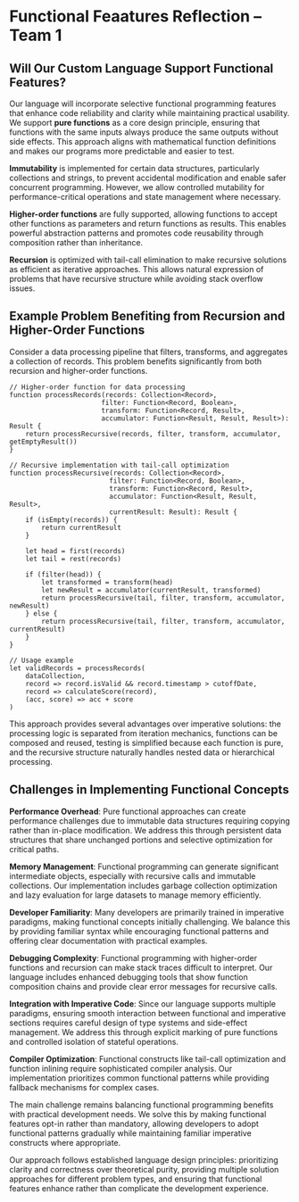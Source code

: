 # Functional Feaatures Reflection – Team 1

## Will Our Custom Language Support Functional Features?

Our language will incorporate selective functional programming features that enhance code reliability and clarity while maintaining practical usability. We support **pure functions** as a core design principle, ensuring that functions with the same inputs always produce the same outputs without side effects. This approach aligns with mathematical function definitions and makes our programs more predictable and easier to test.

**Immutability** is implemented for certain data structures, particularly collections and strings, to prevent accidental modification and enable safer concurrent programming. However, we allow controlled mutability for performance-critical operations and state management where necessary.

**Higher-order functions** are fully supported, allowing functions to accept other functions as parameters and return functions as results. This enables powerful abstraction patterns and promotes code reusability through composition rather than inheritance.

**Recursion** is optimized with tail-call elimination to make recursive solutions as efficient as iterative approaches. This allows natural expression of problems that have recursive structure while avoiding stack overflow issues.

## Example Problem Benefiting from Recursion and Higher-Order Functions

Consider a data processing pipeline that filters, transforms, and aggregates a collection of records. This problem benefits significantly from both recursion and higher-order functions.

```
// Higher-order function for data processing
function processRecords(records: Collection<Record>, 
                       filter: Function<Record, Boolean>,
                       transform: Function<Record, Result>,
                       accumulator: Function<Result, Result, Result>): Result {
    return processRecursive(records, filter, transform, accumulator, getEmptyResult())
}

// Recursive implementation with tail-call optimization
function processRecursive(records: Collection<Record>,
                         filter: Function<Record, Boolean>,
                         transform: Function<Record, Result>,
                         accumulator: Function<Result, Result, Result>,
                         currentResult: Result): Result {
    if (isEmpty(records)) {
        return currentResult
    }
    
    let head = first(records)
    let tail = rest(records)
    
    if (filter(head)) {
        let transformed = transform(head)
        let newResult = accumulator(currentResult, transformed)
        return processRecursive(tail, filter, transform, accumulator, newResult)
    } else {
        return processRecursive(tail, filter, transform, accumulator, currentResult)
    }
}

// Usage example
let validRecords = processRecords(
    dataCollection,
    record => record.isValid && record.timestamp > cutoffDate,
    record => calculateScore(record),
    (acc, score) => acc + score
)
```

This approach provides several advantages over imperative solutions: the processing logic is separated from iteration mechanics, functions can be composed and reused, testing is simplified because each function is pure, and the recursive structure naturally handles nested data or hierarchical processing.

## Challenges in Implementing Functional Concepts

**Performance Overhead**: Pure functional approaches can create performance challenges due to immutable data structures requiring copying rather than in-place modification. We address this through persistent data structures that share unchanged portions and selective optimization for critical paths.

**Memory Management**: Functional programming can generate significant intermediate objects, especially with recursive calls and immutable collections. Our implementation includes garbage collection optimization and lazy evaluation for large datasets to manage memory efficiently.

**Developer Familiarity**: Many developers are primarily trained in imperative paradigms, making functional concepts initially challenging. We balance this by providing familiar syntax while encouraging functional patterns and offering clear documentation with practical examples.

**Debugging Complexity**: Functional programming with higher-order functions and recursion can make stack traces difficult to interpret. Our language includes enhanced debugging tools that show function composition chains and provide clear error messages for recursive calls.

**Integration with Imperative Code**: Since our language supports multiple paradigms, ensuring smooth interaction between functional and imperative sections requires careful design of type systems and side-effect management. We address this through explicit marking of pure functions and controlled isolation of stateful operations.

**Compiler Optimization**: Functional constructs like tail-call optimization and function inlining require sophisticated compiler analysis. Our implementation prioritizes common functional patterns while providing fallback mechanisms for complex cases.

The main challenge remains balancing functional programming benefits with practical development needs. We solve this by making functional features opt-in rather than mandatory, allowing developers to adopt functional patterns gradually while maintaining familiar imperative constructs where appropriate.

Our approach follows established language design principles: prioritizing clarity and correctness over theoretical purity, providing multiple solution approaches for different problem types, and ensuring that functional features enhance rather than complicate the development experience.
